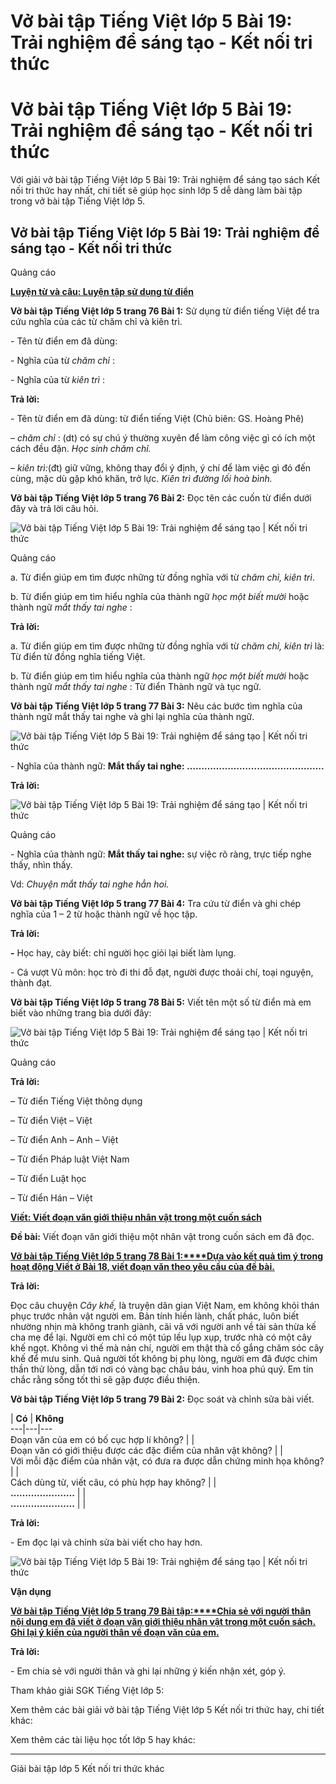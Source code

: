 # Vở bài tập Tiếng Việt lớp 5 Bài 19: Trải nghiệm để sáng tạo - Kết nối tri thức

# Vở bài tập Tiếng Việt lớp 5 Bài 19: Trải nghiệm để sáng tạo - Kết nối tri thức

Với giải vở bài tập Tiếng Việt lớp 5 Bài 19: Trải nghiệm để sáng tạo sách Kết nối tri thức hay nhất, chi tiết sẽ giúp học sinh lớp 5 dễ dàng làm bài tập trong vở bài tập Tiếng Việt lớp 5.

## Vở bài tập Tiếng Việt lớp 5 Bài 19: Trải nghiệm để sáng tạo - Kết nối tri thức

Quảng cáo

[**Luyện từ và câu: Luyện tập sử dụng từ điển**](https://vietjack.com/vbt-tieng-viet-5-kn/luyen-tu-va-cau-luyen-tap-su-dung-tu-dien.jsp)

**Vở bài tập Tiếng Việt lớp 5 trang 76 Bài 1:** Sử dụng từ điển tiếng Việt để tra cứu nghĩa của các từ chăm chỉ và kiên trì.

\- Tên từ điển em đã dùng:

\- Nghĩa của từ _chăm chỉ_ :

\- Nghĩa của từ _kiên trì_ :

**Trả lời:**

\- Tên từ điển em đã dùng: từ điển tiếng Việt (Chủ biên: GS. Hoàng Phê)

–  _chăm chỉ_ : (dt) có sự chú ý thường xuyên để làm công việc gì có ích một cách đều đặn.  _Học sinh chăm chỉ._

–  _kiên trì:_(đt) giữ vững, không thay đổi ý định, ý chí để làm việc gì đó đến cùng, mặc dù gặp khó khăn, trở lực.  _Kiên trì đường lối hoà bình._

**Vở bài tập Tiếng Việt lớp 5 trang 76 Bài 2:** Đọc tên các cuốn từ điển dưới đây và trả lời câu hỏi.

![Vở bài tập Tiếng Việt lớp 5 Bài 19: Trải nghiệm để sáng tạo | Kết nối tri thức](https://vietjack.com/vbt-tieng-viet-5-kn/images/bai-19-trai-nghiem-de-sang-tao.PNG)

Quảng cáo

a. Từ điển giúp em tìm được những từ đồng nghĩa với từ _chăm chỉ, kiên trì_.

b. Từ điển giúp em tìm hiểu nghĩa của thành ngữ _học một biết mười_ hoặc thành ngữ _mắt thấy tai nghe_ :

**Trả lời:**

a. Từ điển giúp em tìm được những từ đồng nghĩa với từ  _chăm chỉ, kiên trì_ là: Từ điển từ đồng nghĩa tiếng Việt.

b. Từ điển giúp em tìm hiểu nghĩa của thành ngữ _học một biết mười_ hoặc thành ngữ _mắt thấy tai nghe_ : Từ điển Thành ngữ và tục ngữ.

**Vở bài tập Tiếng Việt lớp 5 trang 77 Bài 3:** Nêu các bước tìm nghĩa của thành ngữ mắt thấy tai nghe và ghi lại nghĩa của thành ngữ.

![Vở bài tập Tiếng Việt lớp 5 Bài 19: Trải nghiệm để sáng tạo | Kết nối tri thức](https://vietjack.com/vbt-tieng-viet-5-kn/images/bai-19-trai-nghiem-de-sang-tao-1.PNG)

\- Nghĩa của thành ngữ: **Mắt thấy tai nghe: ………………………………………..**

**Trả lời:**

![Vở bài tập Tiếng Việt lớp 5 Bài 19: Trải nghiệm để sáng tạo | Kết nối tri thức](https://vietjack.com/vbt-tieng-viet-5-kn/images/bai-19-trai-nghiem-de-sang-tao-2.PNG)

Quảng cáo

\- Nghĩa của thành ngữ: **Mắt thấy tai nghe:** sự việc rõ ràng, trực tiếp nghe thấy, nhìn thấy. 

Vd:  _Chuyện mắt thấy tai nghe hẳn hoi._

**Vở bài tập Tiếng Việt lớp 5 trang 77 Bài 4:** Tra cứu từ điển và ghi chép nghĩa của 1 – 2 từ hoặc thành ngữ về học tập.

**Trả lời:**

**-** Học hay, cày biết: chỉ người học giỏi lại biết làm lụng.

\- Cá vượt Vũ môn: học trò đi thi đỗ đạt, người được thoải chí, toại nguyện, thành đạt.

**Vở bài tập Tiếng Việt lớp 5 trang 78 Bài 5:** Viết tên một số từ điển mà em biết vào những trang bìa dưới đây:

![Vở bài tập Tiếng Việt lớp 5 Bài 19: Trải nghiệm để sáng tạo | Kết nối tri thức](https://vietjack.com/vbt-tieng-viet-5-kn/images/bai-19-trai-nghiem-de-sang-tao-3.PNG)

Quảng cáo

**Trả lời:**

– Từ điển Tiếng Việt thông dụng

– Từ điển Việt – Việt

– Từ điển Anh – Anh – Việt

– Từ điển Pháp luật Việt Nam

– Từ điển Luật học

– Từ điển Hán – Việt

[**Viết: Viết đoạn văn giới thiệu nhân vật trong một cuốn sách**](https://vietjack.com/vbt-tieng-viet-5-kn/viet-viet-doan-van-gioi-thieu-nhan-vat-trong-mot-cuon-sach.jsp)

**Đề bài:** Viết đoạn văn giới thiệu một nhân vật trong cuốn sách em đã đọc.

[**Vở bài tập Tiếng Việt lớp 5 trang 78 Bài 1:****Dựa vào kết quả tìm ý trong hoạt động Viết ở Bài 18, viết đoạn văn theo yêu cầu của đề bài.**](https://vietjack.com/vbt-tieng-viet-5-kn/dua-vao-ket-qua-tim-y-trong-hoat-dong-viet-o-bai-18-vm.jsp)

**Trả lời:**

Đọc câu chuyện  _Cây khế,_ là truyện dân gian Việt Nam, em không khỏi thán phục trước nhân vật người em. Bản tính hiền lành, chất phác, luôn biết nhường nhịn mà không tranh giành, cãi vã với người anh về tài sản thừa kế cha mẹ để lại. Người em chỉ có một túp lều lụp xụp, trước nhà có một cây khế ngọt. Không vì thế mà nản chí, người em thật thà cố gắng chăm sóc cây khế để mưu sinh. Quả người tốt không bị phụ lòng, người em đã được chim thần thử lòng, dẫn tới nơi có vàng bạc châu báu, vinh hoa phú quý. Em tin chắc rằng sống tốt thì sẽ gặp được điều thiện.

**Vở bài tập Tiếng Việt lớp 5 trang 79 Bài 2:** Đọc soát và chỉnh sửa bài viết.

|  **Có** |  **Không**  
---|---|---  
Đoạn văn của em có bố cục hợp lí không?  |  |   
Đoạn văn có giới thiệu được các đặc điểm của nhân vật không?  |  |   
Với mỗi đặc điểm của nhân vật, có đưa ra được dẫn chứng minh họa không?  |  |   
Cách dùng từ, viết câu, có phù hợp hay không?  |  |   
**………………….** |  |   
**………………….** |  |   
  
**Trả lời:**

\- Em đọc lại và chỉnh sửa bài viết cho hay hơn.

![Vở bài tập Tiếng Việt lớp 5 Bài 19: Trải nghiệm để sáng tạo | Kết nối tri thức](https://vietjack.com/vbt-tieng-viet-5-kn/images/bai-19-trai-nghiem-de-sang-tao-4.PNG)

**Vận dụng**

[**Vở bài tập Tiếng Việt lớp 5 trang 79 Bài tập:****Chia sẻ với người thân nội dung em đã viết ở đoạn văn giới thiệu nhân vật trong một cuốn sách. Ghi lại ý kiến của người thân về đoạn văn của em.**](https://vietjack.com/vbt-tieng-viet-5-kn/chia-se-voi-nguoi-than-noi-dung-em-da-viet-o-doan-van-gioi-vm.jsp)

**Trả lời:**

\- Em chia sẻ với người thân và ghi lại những ý kiến nhận xét, góp ý.

Tham khảo giải SGK Tiếng Việt lớp 5:

Xem thêm các bài giải vở bài tập Tiếng Việt lớp 5 Kết nối tri thức hay, chi tiết khác:

Xem thêm các tài liệu học tốt lớp 5 hay khác:

* * *

Giải bài tập lớp 5 Kết nối tri thức khác
